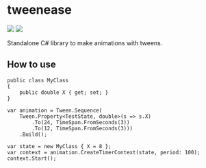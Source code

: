 # tweenease

[![](https://img.shields.io/github/license/LePtitDev/tweenease)](https://github.com/LePtitDev/tweenease/blob/main/LICENSE) [![](https://github.com/LePtitDev/tweenease/actions/workflows/ci.yml/badge.svg)](https://github.com/LePtitDev/tweenease/actions)

Standalone C# library to make animations with tweens.

## How to use

```chsarp
public class MyClass
{
    public double X { get; set; }
}

var animation = Tween.Sequence(
    Tween.Property<TestState, double>(s => s.X)
        .To(24, TimeSpan.FromSeconds(3))
        .To(12, TimeSpan.FromSeconds(3)))
    .Build();

var state = new MyClass { X = 8 };
var context = animation.CreateTimerContext(state, period: 100);
context.Start();
```
